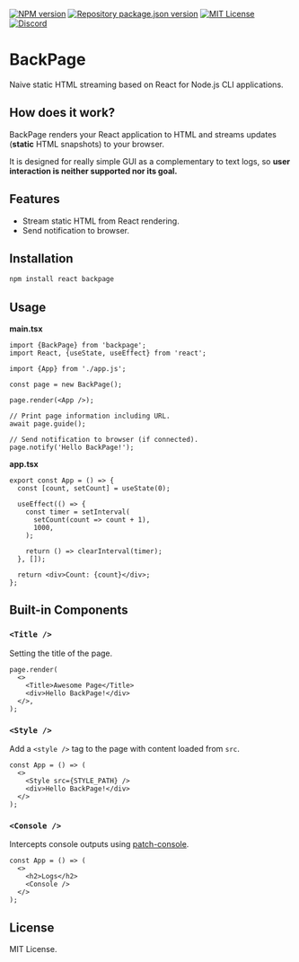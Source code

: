 [![NPM version](https://img.shields.io/npm/v/backpage?color=%23cb3837&style=flat-square)](https://www.npmjs.com/package/backpage)
[![Repository package.json version](https://img.shields.io/github/package-json/v/vilicvane/backpage?color=%230969da&label=repo&style=flat-square)](./package.json)
[![MIT License](https://img.shields.io/badge/license-MIT-999999?style=flat-square)](./LICENSE)
[![Discord](https://img.shields.io/badge/chat-discord-5662f6?style=flat-square)](https://discord.gg/wEVn2qcf8h)

# BackPage

Naive static HTML streaming based on React for Node.js CLI applications.

## How does it work?

BackPage renders your React application to HTML and streams updates (**static** HTML snapshots) to your browser.

It is designed for really simple GUI as a complementary to text logs, so **user interaction is neither supported nor its goal.**

## Features

- Stream static HTML from React rendering.
- Send notification to browser.

## Installation

```bash
npm install react backpage
```

## Usage

**main.tsx**

```tsx
import {BackPage} from 'backpage';
import React, {useState, useEffect} from 'react';

import {App} from './app.js';

const page = new BackPage();

page.render(<App />);

// Print page information including URL.
await page.guide();

// Send notification to browser (if connected).
page.notify('Hello BackPage!');
```

**app.tsx**

```tsx
export const App = () => {
  const [count, setCount] = useState(0);

  useEffect(() => {
    const timer = setInterval(
      setCount(count => count + 1),
      1000,
    );

    return () => clearInterval(timer);
  }, []);

  return <div>Count: {count}</div>;
};
```

## Built-in Components

### `<Title />`

Setting the title of the page.

```tsx
page.render(
  <>
    <Title>Awesome Page</Title>
    <div>Hello BackPage!</div>
  </>,
);
```

### `<Style />`

Add a `<style />` tag to the page with content loaded from `src`.

```tsx
const App = () => (
  <>
    <Style src={STYLE_PATH} />
    <div>Hello BackPage!</div>
  </>
);
```

### `<Console />`

Intercepts console outputs using [patch-console](https://www.npmjs.com/package/patch-console).

```tsx
const App = () => (
  <>
    <h2>Logs</h2>
    <Console />
  </>
);
```

## License

MIT License.
